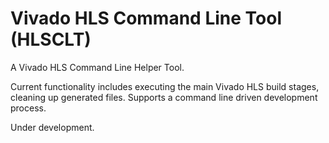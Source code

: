 # Vivado HLS Command Line Tool (HLSCLT)
A Vivado HLS Command Line Helper Tool.

Current functionality includes executing the main Vivado HLS build stages, cleaning up generated files. Supports a command line driven development process.

Under development.
